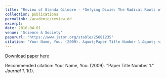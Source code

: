 ```yaml
---
title: "Review of Glenda Gilmore - *Defying Dixie: The Radical Roots of Civil Rights, 1919-1950*"
collection: publications
permalink: /academic/review_dd
excerpt: 
date: 2010-04-01
venue: 'Science & Society'
paperurl: 'https://www.jstor.org/stable/25681235'
citation: 'Your Name, You. (2009). &quot;Paper Title Number 1.&quot; <i>Journal 1</i>. 1(1).'
---
```



[Download paper here](http://academicpages.github.io/files/paper1.pdf)

Recommended citation: Your Name, You. (2009). "Paper Title Number 1." <i>Journal 1</i>. 1(1).
